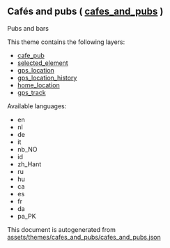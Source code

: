 

 Cafés and pubs ( [cafes_and_pubs](https://mapcomplete.osm.be/cafes_and_pubs) ) 
--------------------------------------------------------------------------------



Pubs and bars

This theme contains the following layers:



  - [cafe_pub](../Layers/cafe_pub.md)
  - [selected_element](../Layers/selected_element.md)
  - [gps_location](../Layers/gps_location.md)
  - [gps_location_history](../Layers/gps_location_history.md)
  - [home_location](../Layers/home_location.md)
  - [gps_track](../Layers/gps_track.md)


Available languages:



  - en
  - nl
  - de
  - it
  - nb_NO
  - id
  - zh_Hant
  - ru
  - hu
  - ca
  - es
  - fr
  - da
  - pa_PK
 

This document is autogenerated from [assets/themes/cafes_and_pubs/cafes_and_pubs.json](https://github.com/pietervdvn/MapComplete/blob/develop/assets/themes/cafes_and_pubs/cafes_and_pubs.json)